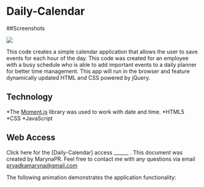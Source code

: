 # Daily-Calendar
##Screenshots

![](./Assets/.png)

This code creates a simple calendar application that allows the user to save events for each hour of the day. 
This code was created for an employee with a busy schedule who is able to add important events to a daily planner for better time management. 
This app will run in the browser and feature dynamically updated HTML and CSS powered by jQuery.


## Technology 
*The [Moment.js](https://momentjs.com/) library was used to work with date and time.
*HTML5
*CSS
*JavaScript


## Web Access

Click here for the [Daily-Calendar] access ______ .
This document was created by MarynaPR. Feel free to contact me with any questions via email pryadkamaryna@gmail.com

The following animation demonstrates the application functionality:


